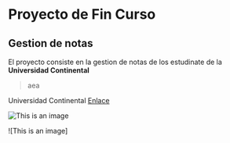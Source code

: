 # Proyecto de Fin Curso
## Gestion de notas
El proyecto consiste en la gestion de notas de los estudinate de la **Universidad Continental**
> aea

Universidad Continental [Enlace](https://ucontinental.edu.pe/)

![This is an image](https://i.pinimg.com/474x/29/9c/b9/299cb9f96951c1a54c64e05c6e52b7bd.jpg)

![This is an image]
